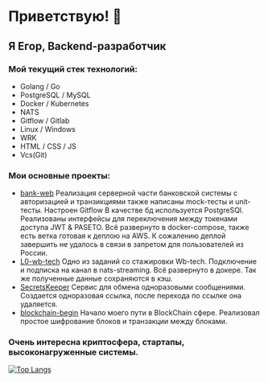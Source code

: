 # Приветствую! 👋
## Я Егор, Backend-разработчик
### Мой текущий стек технологий:
- Golang / Go
- PostgreSQL / MySQL
- Docker / Kubernetes
- NATS
- Gitflow / Gitlab
- Linux / Windows
- WRK
- HTML / CSS / JS
- Vcs(Git)

### Мои основные проекты:
- [bank-web](https://github.com/6jodeci/bank-web)
Реализация серверной части банковской системы с авторизацией и транзикциями также написаны mock-тесты и unit-тесты. Настроен Gitflow В качестве бд используется PostgreSQl. Реализованы интерфейсы для переключения между токенами доступа JWT & PASETO. Всё развернуто в docker-compose, также есть ветка готовая к деплою на AWS. К сожалению деплой завершить не удалось в связи в запретом для пользователей из России.
- [L0-wb-tech](https://github.com/6jodeci/L0-wb-tech)
Одно из заданий со стажировки Wb-tech. Подключение и подписка на канал в nats-streaming. Всё развернуто в докере. Так же полученные данные сохраняются в кэш.
- [SecretsKeeper](https://github.com/6jodeci/SecretsKeeper)
Сервис для обмена одноразовыми сообщениями. Создается одноразовая ссылка, после перехода по ссылке она удаляется.
- [blockchain-begin](https://github.com/6jodeci/blockchain-begin)
Начало моего пути в BlockChain сфере. Реализовал простое шифрование блоков и транзакции между блоками.

### Очень интересна криптосфера, стартапы, высоконагруженные системы.

[![Top Langs](https://github-readme-stats.vercel.app/api/top-langs/?username=6jodeci&layout=compact)](https://github.com/6jodeci/)
